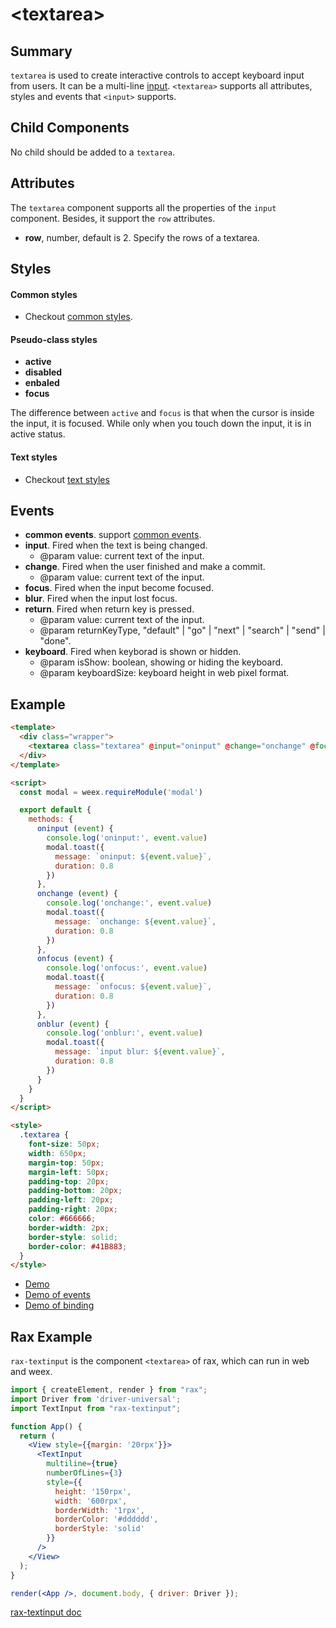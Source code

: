 # &lt;textarea&gt;

## Summary

`textarea` is used to create interactive controls to accept keyboard input from users. It can be a multi-line [input](./input.html). `<textarea>` supports all attributes, styles and events that `<input>` supports.

## Child Components

No child should be added to a `textarea`.

## Attributes

The `textarea` component supports all the properties of the `input` component. Besides, it support the `row` attributes.

* **row**, number, default is 2. Specify the rows of a textarea.

## Styles

#### Common styles

* Checkout [common styles](../styles/common-styles.html).

#### Pseudo-class styles

* **active**
* **disabled**
* **enbaled**
* **focus**

The difference between `active` and `focus` is that when the cursor is inside the input, it is focused. While only when you touch down the input, it is in active status.

#### Text styles

* Checkout [text styles](../styles/text-styles.html)

## Events

* **common events**. support [common events](../events/common-events.html).
* **input**. Fired when the text is being changed.
	* @param value: current text of the input.
* **change**. Fired when the user finished and make a commit.
	* @param value: current text of the input.
* **focus**. Fired when the input become focused.
* **blur**. Fired when the input lost focus.
* **return**. Fired when return key is pressed.
	* @param value: current text of the input.
	* @param returnKeyType, "default" | "go" | "next" | "search" | "send" | "done".
* **keyboard**. Fired when keyborad is shown or hidden.
	* @param isShow: boolean, showing or hiding the keyboard.
	* @param keyboardSize: keyboard height in web pixel format.

## Example

```html
<template>
  <div class="wrapper">
    <textarea class="textarea" @input="oninput" @change="onchange" @focus="onfocus" @blur="onblur"></textarea>
  </div>
</template>

<script>
  const modal = weex.requireModule('modal')

  export default {
    methods: {
      oninput (event) {
        console.log('oninput:', event.value)
        modal.toast({
          message: `oninput: ${event.value}`,
          duration: 0.8
        })
      },
      onchange (event) {
        console.log('onchange:', event.value)
        modal.toast({
          message: `onchange: ${event.value}`,
          duration: 0.8
        })
      },
      onfocus (event) {
        console.log('onfocus:', event.value)
        modal.toast({
          message: `onfocus: ${event.value}`,
          duration: 0.8
        })
      },
      onblur (event) {
        console.log('onblur:', event.value)
        modal.toast({
          message: `input blur: ${event.value}`,
          duration: 0.8
        })
      }
    }
  }
</script>

<style>
  .textarea {
    font-size: 50px;
    width: 650px;
    margin-top: 50px;
    margin-left: 50px;
    padding-top: 20px;
    padding-bottom: 20px;
    padding-left: 20px;
    padding-right: 20px;
    color: #666666;
    border-width: 2px;
    border-style: solid;
    border-color: #41B883;
  }
</style>
```

* [Demo](http://dotwe.org/vue/a1877866e8b91ffa1e6ea9bc66c200fa)
* [Demo of events](http://dotwe.org/vue/2ba8ebc4e6970e1e86725c3e80296e40)
* [Demo of binding](http://dotwe.org/vue/d884b0c18891a05d653253c0f0a94bc1)

## Rax Example

`rax-textinput` is the component `<textarea>` of rax, which can run in web and weex.

```jsx
import { createElement, render } from "rax";
import Driver from 'driver-universal';
import TextInput from "rax-textinput";

function App() {
  return (
    <View style={{margin: '20rpx'}}>
      <TextInput
        multiline={true}
        numberOfLines={3}
        style={{
          height: '150rpx',
          width: '600rpx',
          borderWidth: '1rpx',
          borderColor: '#dddddd',
          borderStyle: 'solid'
        }}
      />
    </View>
  );
}

render(<App />, document.body, { driver: Driver });
```

[rax-textinput doc](https://rax.js.org/docs/components/textinput)

